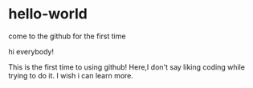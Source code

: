 # hello-world
come to the github for the first time

hi everybody!

This is the first time to using github!
Here,I don't say liking coding while trying to do it.
I wish i can learn more.
